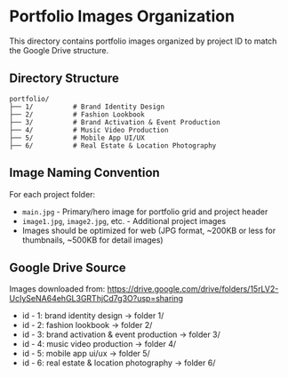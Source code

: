 # Portfolio Images Organization

This directory contains portfolio images organized by project ID to match the Google Drive structure.

## Directory Structure

```
portfolio/
├── 1/          # Brand Identity Design
├── 2/          # Fashion Lookbook  
├── 3/          # Brand Activation & Event Production
├── 4/          # Music Video Production
├── 5/          # Mobile App UI/UX
├── 6/          # Real Estate & Location Photography
```

## Image Naming Convention

For each project folder:
- `main.jpg` - Primary/hero image for portfolio grid and project header
- `image1.jpg`, `image2.jpg`, etc. - Additional project images
- Images should be optimized for web (JPG format, ~200KB or less for thumbnails, ~500KB for detail images)

## Google Drive Source

Images downloaded from: https://drive.google.com/drive/folders/15rLV2-UcIySeNA64ehGL3GRThjCd7g3O?usp=sharing

- id - 1: brand identity design → folder 1/
- id - 2: fashion lookbook → folder 2/ 
- id - 3: brand activation & event production → folder 3/
- id - 4: music video production → folder 4/
- id - 5: mobile app ui/ux → folder 5/
- id - 6: real estate & location photography → folder 6/ 